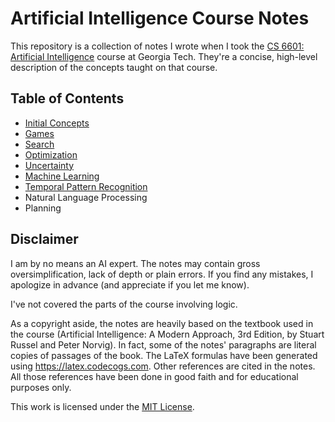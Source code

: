 # Artificial Intelligence Course Notes
This repository is a collection of notes I wrote when I took the [CS 6601: Artificial Intelligence](https://www.omscs.gatech.edu/cs-6601-artificial-intelligence) course at Georgia Tech. They're a concise, high-level description of the concepts taught on that course.

## Table of Contents
* [Initial Concepts](initial-concepts.md)
* [Games](games.md)
* [Search](search.md)
* [Optimization](optimization.md)
* [Uncertainty](uncertainty.md)
* [Machine Learning](machine-learning.md)
* [Temporal Pattern Recognition](temporal-pattern-recognition.md)
* Natural Language Processing
* Planning

## Disclaimer
I am by no means an AI expert. The notes may contain gross oversimplification, lack of depth or plain errors. If you find any mistakes, I apologize in advance (and appreciate if you let me know).

I've not covered the parts of the course involving logic.

As a copyright aside, the notes are heavily based on the textbook used in the course (Artificial Intelligence: A Modern Approach, 3rd Edition, by Stuart Russel and Peter Norvig). In fact, some of the notes' paragraphs are literal copies of passages of the book. The LaTeX formulas have been generated using https://latex.codecogs.com. Other references are cited in the notes. All those references have been done in good faith and for educational purposes only.

This work is licensed under the [MIT License](LICENSE).

